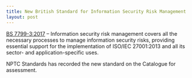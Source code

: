 ```yaml
---
title: New British Standard for Information Security Risk Management
layout: post
---
```

[BS 7799-3:2017](http://page.bsigroup.com/e/73472/l-73472-2017-12-12-9flvpf/9gr7jt/381683104) – Information security risk management covers all the necessary processes to manage information security risks, providing essential support for the implementation of ISO/IEC 27001:2013 and all its sector- and application-specific uses.

NPTC Standards has recorded the new standard on the Catalogue for assessment.